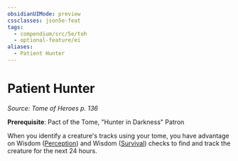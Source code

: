 ```yaml
---
obsidianUIMode: preview
cssclasses: json5e-feat
tags:
  - compendium/src/5e/toh
  - optional-feature/ei
aliases:
  - Patient Hunter
---
```

# Patient Hunter
*Source: Tome of Heroes p. 136*  

**Prerequisite**: Pact of the Tome, "Hunter in Darkness" Patron

When you identify a creature's tracks using your tome, you have advantage on Wisdom ([Perception](2-Mechanics/CLI/rules/skills.md#Perception)) and Wisdom ([Survival](2-Mechanics/CLI/rules/skills.md#Survival)) checks to find and track the creature for the next 24 hours.